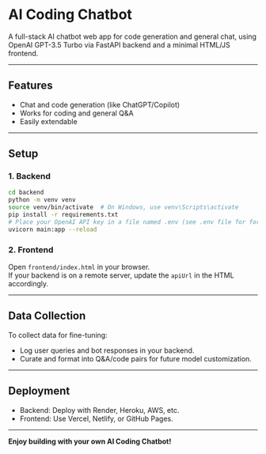 # AI Coding Chatbot

A full-stack AI chatbot web app for code generation and general chat, using OpenAI GPT-3.5 Turbo via FastAPI backend and a minimal HTML/JS frontend.

---

## Features

- Chat and code generation (like ChatGPT/Copilot)
- Works for coding and general Q&A
- Easily extendable

---

## Setup

### 1. Backend

```bash
cd backend
python -m venv venv
source venv/bin/activate  # On Windows, use venv\Scripts\activate
pip install -r requirements.txt
# Place your OpenAI API key in a file named .env (see .env file for format)
uvicorn main:app --reload
```

### 2. Frontend

Open `frontend/index.html` in your browser.  
If your backend is on a remote server, update the `apiUrl` in the HTML accordingly.

---

## Data Collection

To collect data for fine-tuning:
- Log user queries and bot responses in your backend.
- Curate and format into Q&A/code pairs for future model customization.

---

## Deployment

- Backend: Deploy with Render, Heroku, AWS, etc.
- Frontend: Use Vercel, Netlify, or GitHub Pages.

---

**Enjoy building with your own AI Coding Chatbot!**